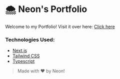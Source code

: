 # 🌨 Neon's Portfolio

Welcome to my Portfolio! Visit it over here: [Click here](https://neon.is-a.dev)

### Technologies Used:

- [Next.js](https://nextjs.org)
- [Tailwind CSS](https://tailwindcss.com)
- [Typescript](https://typescriptlang.org)

> Made with ❤️ by Neon!
